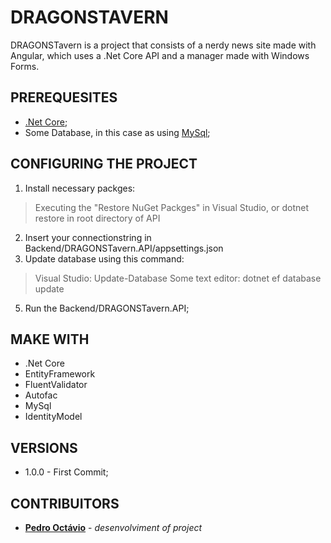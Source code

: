 # DRAGONSTAVERN
 DRAGONSTavern is a project that consists of a nerdy news site made with Angular, which uses a .Net Core API and a manager made with Windows Forms.
## PREREQUESITES
* [.Net Core](https://dotnet.microsoft.com/download);
* Some Database, in this case as using [MySql](https://www.mysql.com);
## CONFIGURING THE PROJECT
1) Install necessary packges:
> Executing the "Restore NuGet Packges" in Visual Studio, or dotnet restore in root directory of API
2) Insert your connectionstring in Backend/DRAGONSTavern.API/appsettings.json
3) Update database using this command:
> Visual Studio: Update-Database
> Some text editor: dotnet  ef database update
5) Run the Backend/DRAGONSTavern.API;
## MAKE WITH
* .Net Core
* EntityFramework
* FluentValidator
* Autofac
* MySql
* IdentityModel
## VERSIONS
* 1.0.0 - First Commit;
## CONTRIBUITORS
* [**Pedro Octávio**](https://github.com/pedro-octavio) - *desenvolviment of project*
